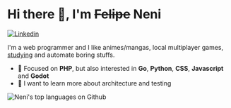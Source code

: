 # Hi there 👋, I'm ~~Felipe~~ Neni

[![Linkedin](https://img.shields.io/badge/-LinkedIn-blue?style=flat-square&logo=Linkedin&logoColor=white)](https://www.linkedin.com/in/nenitf)

I'm a web programmer and I like animes/mangas, local multiplayer games, [studying](http://neni.dev/ead) and  automate boring stuffs.

- 📌 Focused on **PHP**, but also interested in **Go**, **Python**, **CSS**, **Javascript** and **Godot**
- 🔭 I want to learn more about architecture and testing

![Neni's top languages on Github](https://github-readme-stats.vercel.app/api/top-langs/?username=nenitf&layout=compact&bg_color=00000000&title_color=2F80ED&icon_color=7F7F7F&text_color=7F7F7F&hide_border=true)

<!--
<details>
  <summary>Apostilas</summary>
  
  - [PHP](https://github.com/nenitf/apostila_php)
</details>
-->
